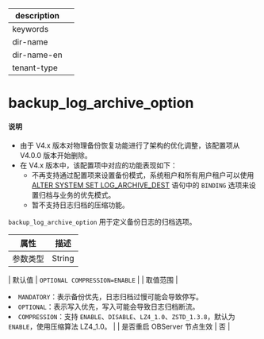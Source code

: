 |description||
|---|---|
|keywords||
|dir-name||
|dir-name-en||
|tenant-type||

# backup_log_archive_option

<main id="notice" type='explain'>
<h4>说明</h4>
<ul>
<li>由于 V4.x 版本对物理备份恢复功能进行了架构的优化调整，该配置项从 V4.0.0 版本开始删除。</li>
<li>在 V4.x 版本中，该配置项中对应的功能表现如下：
<ul><li>不再支持通过配置项来设置备份模式，系统租户和所有用户租户可以使用 <a href="../../../500.sql-reference/100.sql-syntax/100.system-tenants/200.alter-system/150.set-log-archive-dest.md">ALTER SYSTEM SET LOG_ARCHIVE_DEST</a> 语句中的 <code>BINDING</code> 选项来设置归档与业务的优先模式。</li>
<li>暂不支持日志归档的压缩功能。</li></ul>
</li></ul>
</main>

`backup_log_archive_option` 用于定义备份日志的归档选项。

|**属性**          |   **描述**      |
|------------------|--------------------------|
| 参数类型             | String                                                                                                         |

| 默认值              | `OPTIONAL COMPRESSION=ENABLE`                    |
| 取值范围             | </li><li> `MANDATORY`：表示备份优先，日志归档过慢可能会导致停写。   </li><li> `OPTIONAL`：表示写入优先，写入可能会导致日志归档断流。   </li><li> `COMPRESSION`：支持 `ENABLE`、`DISABLE`、`LZ4_1.0`、`ZSTD_1.3.8`，默认为 `ENABLE`，使用压缩算法 LZ4_1.0。    |
| 是否重启 OBServer 节点生效 | 否                                                                                                        |
